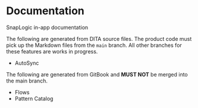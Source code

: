 # Documentation
SnapLogic in-app documentation

The following are generated from DITA source files.
The product code must pick up the Markdown files from the `main` branch.
All other branches for these features are works in progress.
* AutoSync

The following are generated from GitBook and **MUST NOT** be merged into the main branch.
* Flows
* Pattern Catalog
